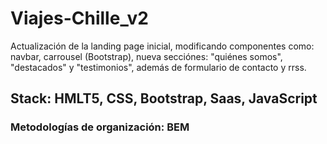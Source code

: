 # Viajes-Chille_v2
Actualización de la landing page inicial, modificando componentes como: navbar, carrousel (Bootstrap), nueva secciónes: "quiénes somos", "destacados" y "testimonios", además de formulario de contacto y rrss.

## Stack: HMLT5, CSS, Bootstrap, Saas, JavaScript
### Metodologías de organización: BEM
